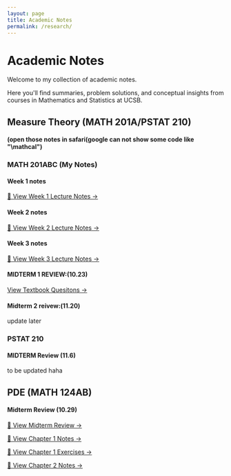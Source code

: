 ```yaml
---
layout: page
title: Academic Notes
permalink: /research/
---
```


# Academic Notes

Welcome to my collection of academic notes. 

Here you'll find summaries, problem solutions, and conceptual insights from courses in Mathematics and Statistics at UCSB.


## Measure Theory (MATH 201A/PSTAT 210)

#### (open those notes in safari(google can not show some code like "\mathcal")

### MATH 201ABC (My Notes)

#### Week 1 notes
[📘 View Week 1 Lecture Notes →](/assets/MATH201A_Week1_Lecture.html)

#### Week 2 notes
[📘 View Week 2 Lecture Notes →](/assets/MATH201A_Week2_Lecture.html)

#### Week 3 notes
[📘 View Week 3 Lecture Notes →](/assets/MATH201A_Week3_Lecture.html)

#### MIDTERM 1 REVIEW:(10.23)
[ View Textbook Quesitons →](/assets/MATH201A_Chapter1_TEXTBOOK_Question.pdf)

#### Midterm 2 reivew:(11.20)
update later

### PSTAT 210

#### MIDTERM Review (11.6)
to be updated haha

## PDE (MATH 124AB)

#### Midterm Review (10.29)
[📘 View Midterm Review →](/assets/MATH124A_Midterm_review.html)

[📘 View Chapter 1 Notes →](/assets/PDE_Chapter_1.html)

[📘 View Chapter 1 Exercises →](/assets/PDE_Chapter_1_Exercises.pdf)

[📘 View Chapter 2 Notes →](/assets/PDE_Chapter_2.html)




